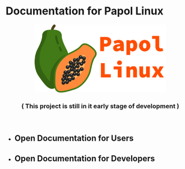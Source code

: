 # Documentation for Papol Linux

<p align="center">
  <img src="https://github.com/Papol-Linux/artwork/raw/main/logo/1080x560-logo-with-text.png" alt="Papol Linux" width='350'>
  <h3 align="center"><b>( This project is still in it early stage of development )</b></h3>
</p>

<br>

- ## Open Documentation for **Users**

- ## Open Documentation for **Developers**
